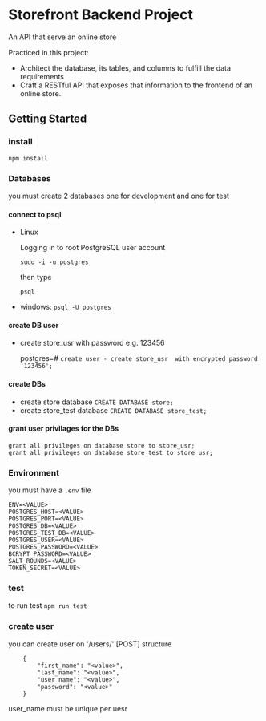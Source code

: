 # Storefront Backend Project
An API that serve an online store

Practiced in this project:
- Architect the database, its tables, and columns to fulfill the data requirements 
- Craft a RESTful API that exposes that information to the frontend of an online store.


## Getting Started

### install
 `npm install`

### Databases
you must create 2 databases one for development and one for test

#### connect to psql

- Linux

    Logging in to root PostgreSQL user account

    `sudo -i -u postgres`

    then type

    `psql`

- windows:      `psql -U postgres`

#### create DB user 
- create store_usr with password e.g. 123456
    
    postgres=#  `create user - create store_usr  with encrypted password '123456';`

#### create DBs
- create store database
`CREATE DATABASE store;`
- create store_test database
`CREATE DATABASE store_test;`

#### grant user privilages for the DBs
```
grant all privileges on database store to store_usr;
grant all privileges on database store_test to store_usr;
```



### Environment
you must have a `.env` file 
```
ENV=<VALUE>
POSTGRES_HOST=<VALUE>
POSTGRES_PORT=<VALUE>
POSTGRES_DB=<VALUE>
POSTGRES_TEST_DB=<VALUE>
POSTGRES_USER=<VALUE>
POSTGRES_PASSWORD=<VALUE>
BCRYPT_PASSWORD=<VALUE>
SALT_ROUNDS=<VALUE>
TOKEN_SECRET=<VALUE>
```
### test
to run test `npm run test`

### create user
you can create user on '/users/' [POST]
structure
```
    {
        "first_name": "<value>",
        "last_name": "<value>",
        "user_name": "<value>",
        "password": "<value>"
    }
```
user_name must be unique per uesr
